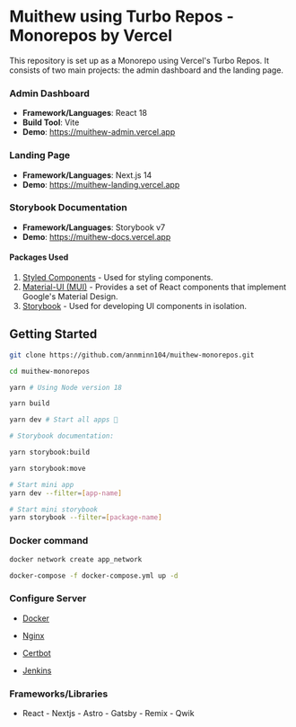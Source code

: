 # Muithew using Turbo Repos - Monorepos by Vercel

This repository is set up as a Monorepo using Vercel's Turbo Repos. It consists of two main projects: the admin dashboard and the landing page.

### Admin Dashboard

- **Framework/Languages**: React 18
- **Build Tool**: Vite
- **Demo**: <https://muithew-admin.vercel.app>

### Landing Page

- **Framework/Languages**: Next.js 14
- **Demo**: <https://muithew-landing.vercel.app>

### Storybook Documentation

- **Framework/Languages**: Storybook v7
- **Demo**: <https://muithew-docs.vercel.app>

#### Packages Used

1. [Styled Components](https://styled-components.com/) - Used for styling components.
2. [Material-UI (MUI)](https://mui.com/) - Provides a set of React components that implement Google's Material Design.
3. [Storybook](https://storybook.js.org/) - Used for developing UI components in isolation.

## Getting Started

```bash
git clone https://github.com/annminn104/muithew-monorepos.git

cd muithew-monorepos

yarn # Using Node version 18

yarn build

yarn dev # Start all apps 🚀

# Storybook documentation:

yarn storybook:build

yarn storybook:move

# Start mini app
yarn dev --filter=[app-name]

# Start mini storybook
yarn storybook --filter=[package-name]
```

### Docker command

```bash
docker network create app_network

docker-compose -f docker-compose.yml up -d
```

### Configure Server

- [Docker](https://www.digitalocean.com/community/tutorials/how-to-install-and-use-docker-on-ubuntu-22-04)

- [Nginx](https://www.digitalocean.com/community/tutorials/how-to-install-nginx-on-ubuntu-22-04)

- [Certbot](https://www.digitalocean.com/community/tutorials/how-to-secure-nginx-with-let-s-encrypt-on-ubuntu-22-04https://www.digitalocean.com/community/tutorials/how-to-secure-nginx-with-let-s-encrypt-on-ubuntu-22-04)

- [Jenkins](https://www.digitalocean.com/community/tutorials/how-to-install-jenkins-on-ubuntu-22-04)

### Frameworks/Libraries

- React - Nextjs - Astro - Gatsby - Remix - Qwik
